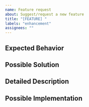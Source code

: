 ```yaml
---
name: Feature request
about: Suggest/request a new feature
title: "[FEATURE] "
labels: "enhancement"
assignees: ""
---
```


<!--- Provide a general summary of the feature in the Title above -->

## Expected Behavior

<!--- Tell us what should happen -->

## Possible Solution

<!--- Not obligatory, but suggest a fix/reason for the bug, -->

## Detailed Description

<!--- Provide a detailed description of the change or addition you are proposing -->

## Possible Implementation

<!--- Not obligatory, but suggest an idea for implementing addition or change -->
